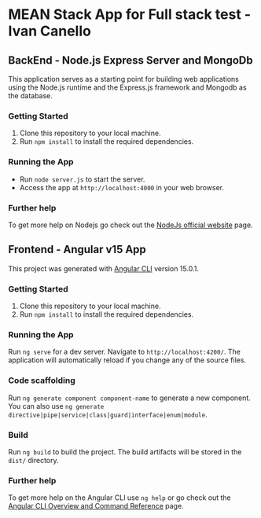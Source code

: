 # MEAN Stack App for Full stack test - Ivan Canello

## BackEnd - Node.js Express Server and MongoDb

This application serves as a starting point for building web applications using the Node.js runtime and the Express.js framework and Mongodb as the database.

### Getting Started
1. Clone this repository to your local machine.
2. Run `npm install` to install the required dependencies.

### Running the App
- Run `node server.js` to start the server.
- Access the app at `http://localhost:4000` in your web browser.

### Further help
To get more help on Nodejs go check out the [NodeJs official website](https://nodejs.org/) page.

## Frontend - Angular v15 App

This project was generated with [Angular CLI](https://github.com/angular/angular-cli) version 15.0.1.

### Getting Started
1. Clone this repository to your local machine.
2. Run `npm install` to install the required dependencies.

### Running the App
Run `ng serve` for a dev server. Navigate to `http://localhost:4200/`. The application will automatically reload if you change any of the source files.

### Code scaffolding
Run `ng generate component component-name` to generate a new component. You can also use `ng generate directive|pipe|service|class|guard|interface|enum|module`.

### Build
Run `ng build` to build the project. The build artifacts will be stored in the `dist/` directory.

### Further help
To get more help on the Angular CLI use `ng help` or go check out the [Angular CLI Overview and Command Reference](https://angular.io/cli) page.

